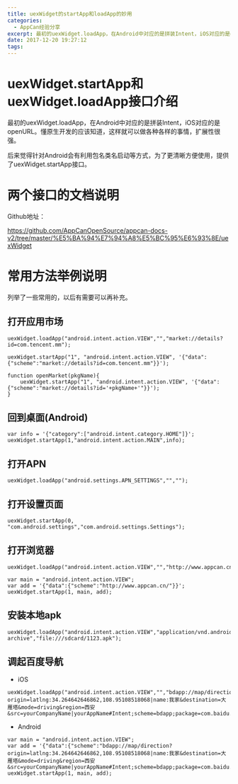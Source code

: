 ```yaml
---
title: uexWidget的startApp和loadApp的妙用
categories: 
  - AppCan经验分享
excerpt: 最初的uexWidget.loadApp，在Android中对应的是拼装Intent，iOS对应的是openURL。懂原生开发的应该知道，这样就可以做各种各样的事情，扩展性很强。
date: 2017-12-20 19:27:12
tags: 
---
```


# uexWidget.startApp和uexWidget.loadApp接口介绍

最初的uexWidget.loadApp，在Android中对应的是拼装Intent，iOS对应的是openURL。懂原生开发的应该知道，这样就可以做各种各样的事情，扩展性很强。

后来觉得针对Android会有利用包名类名启动等方式，为了更清晰方便使用，提供了uexWidget.startApp接口。

# 两个接口的文档说明

Github地址：

https://github.com/AppCanOpenSource/appcan-docs-v2/tree/master/%E5%BA%94%E7%94%A8%E5%BC%95%E6%93%8E/uexWidget

# 常用方法举例说明

列举了一些常用的，以后有需要可以再补充。

## 打开应用市场

```
uexWidget.loadApp("android.intent.action.VIEW","","market://details?id=com.tencent.mm");

uexWidget.startApp("1", "android.intent.action.VIEW", '{"data":{"scheme":"market://details?id=com.tencent.mm"}}');

function openMarket(pkgName){
    uexWidget.startApp("1", "android.intent.action.VIEW", '{"data":{"scheme":"market://details?id='+pkgName+'"}}');
}
```

## 回到桌面(Android)

```
var info = '{"category":["android.intent.category.HOME"]}';
uexWidget.startApp(1,"android.intent.action.MAIN",info);
```

## 打开APN

```
uexWidget.loadApp("android.settings.APN_SETTINGS","","");
```
## 打开设置页面

```
uexWidget.startApp(0, "com.android.settings","com.android.settings.Settings");
```

## 打开浏览器

```
uexWidget.loadApp("android.intent.action.VIEW","","http://www.appcan.cn");

var main = "android.intent.action.VIEW";
var add = '{"data":{"scheme":"http://www.appcan.cn/"}}';
uexWidget.startApp(1, main, add);
```

## 安装本地apk

```
uexWidget.loadApp("android.intent.action.VIEW","application/vnd.android.package-archive","file:///sdcard/1123.apk");
```

## 调起百度导航

- iOS

```
uexWidget.loadApp("android.intent.action.VIEW","","bdapp://map/direction?origin=latlng:34.264642646862,108.95108518068|name:我家&destination=大雁塔&mode=driving&region=西安&src=yourCompanyName|yourAppName#Intent;scheme=bdapp;package=com.baidu.BaiduMap;end");
```

- Android

```
var main = "android.intent.action.VIEW";
var add = '{"data":{"scheme":"bdapp://map/direction?origin=latlng:34.264642646862,108.95108518068|name:我家&destination=大雁塔&mode=driving&region=西安&src=yourCompanyName|yourAppName#Intent;scheme=bdapp;package=com.baidu.BaiduMap;end"}}';
uexWidget.startApp(1, main, add);
```


